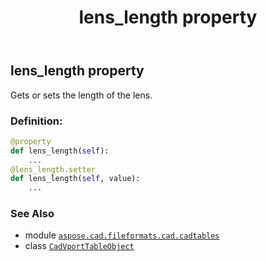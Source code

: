 ﻿---
title: lens_length property
second_title: Aspose.CAD for Python via .NET API References
description: 
type: docs
weight: 270
url: /python-net/aspose.cad.fileformats.cad.cadtables/cadvporttableobject/lens_length/
is_root: false
---

## lens_length property


Gets or sets the length of the lens.
### Definition:
```python
@property
def lens_length(self):
    ...
@lens_length.setter
def lens_length(self, value):
    ...
```

### See Also
* module [`aspose.cad.fileformats.cad.cadtables`](../../)
* class [`CadVportTableObject`](/cad/python-net/aspose.cad.fileformats.cad.cadtables/cadvporttableobject)
